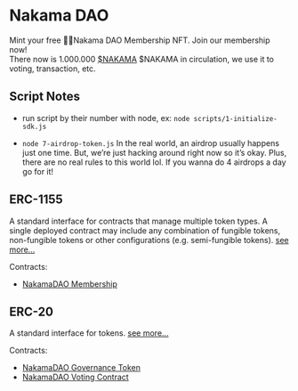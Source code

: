 # Nakama DAO

Mint your free 🏴‍☠️Nakama DAO Membership NFT. Join our membership now!
<br/>
There now is 1.000.000 [$NAKAMA](https://goerli.etherscan.io/token/0x0B25787f3496816358B343d772f01799426c4714) $NAKAMA in circulation, we use it to voting, transaction, etc.

## Script Notes

- run script by their number with node, ex: `node scripts/1-initialize-sdk.js`

- `node 7-airdrop-token.js` In the real world, an airdrop usually happens just one time. But, we’re just hacking around right now so it’s okay. Plus, there are no real rules to this world lol. If you wanna do 4 airdrops a day go for it!

## ERC-1155

A standard interface for contracts that manage multiple token types. A single deployed contract may include any combination of fungible tokens, non-fungible tokens or other configurations (e.g. semi-fungible tokens). [see more...](https://eips.ethereum.org/EIPS/eip-1155)

Contracts:

- [NakamaDAO Membership](https://goerli.etherscan.io/address/0x1898894b048b5589CB0Fc9744347cBC1e97661dC)

## ERC-20

A standard interface for tokens. [see more...](https://eips.ethereum.org/EIPS/eip-20)

Contracts:

- [NakamaDAO Governance Token](https://goerli.etherscan.io/address/0x0B25787f3496816358B343d772f01799426c4714)
- [NakamaDAO Voting Contract](https://goerli.etherscan.io/address/0x195fcd09DfA92fDf11728BF5Abf5eA6365907f9b)
